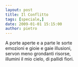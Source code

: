 ```yaml
---
layout: post
title: Il Conflitto
tags: [speciale,]
date: 2009-01-01 15:15:00
author: pietro
---
```

A porte aperte e a parte le sorte<br/>emozioni e gioie e gaie illusioni,<br/>servon meno grondanti risorse,<br/>illumini il mio cielo, di pallidi fiori.
